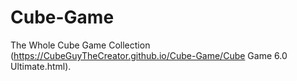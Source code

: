 # Cube-Game
The Whole Cube Game Collection
(https://CubeGuyTheCreator.github.io/Cube-Game/Cube Game 6.0 Ultimate.html).
